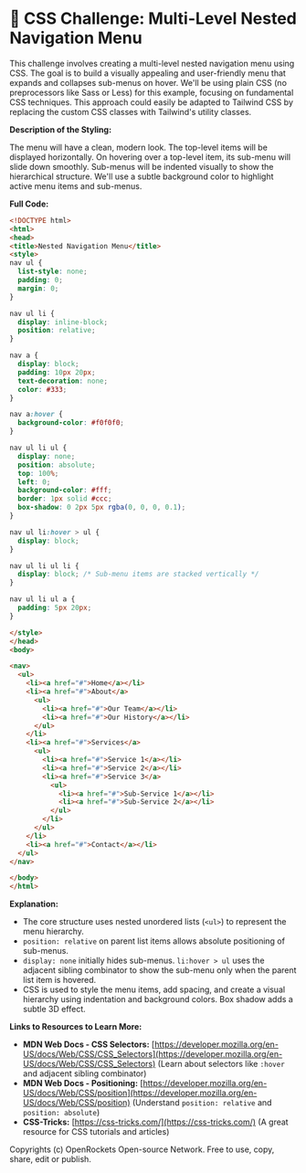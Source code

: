 # 🐞 CSS Challenge:  Multi-Level Nested Navigation Menu


This challenge involves creating a multi-level nested navigation menu using CSS.  The goal is to build a visually appealing and user-friendly menu that expands and collapses sub-menus on hover.  We'll be using plain CSS (no preprocessors like Sass or Less) for this example, focusing on fundamental CSS techniques.  This approach could easily be adapted to Tailwind CSS by replacing the custom CSS classes with Tailwind's utility classes.

**Description of the Styling:**

The menu will have a clean, modern look.  The top-level items will be displayed horizontally. On hovering over a top-level item, its sub-menu will slide down smoothly.  Sub-menus will be indented visually to show the hierarchical structure. We'll use a subtle background color to highlight active menu items and sub-menus.


**Full Code:**

```html
<!DOCTYPE html>
<html>
<head>
<title>Nested Navigation Menu</title>
<style>
nav ul {
  list-style: none;
  padding: 0;
  margin: 0;
}

nav ul li {
  display: inline-block;
  position: relative;
}

nav a {
  display: block;
  padding: 10px 20px;
  text-decoration: none;
  color: #333;
}

nav a:hover {
  background-color: #f0f0f0;
}

nav ul li ul {
  display: none;
  position: absolute;
  top: 100%;
  left: 0;
  background-color: #fff;
  border: 1px solid #ccc;
  box-shadow: 0 2px 5px rgba(0, 0, 0, 0.1);
}

nav ul li:hover > ul {
  display: block;
}

nav ul li ul li {
  display: block; /* Sub-menu items are stacked vertically */
}

nav ul li ul a {
  padding: 5px 20px;
}

</style>
</head>
<body>

<nav>
  <ul>
    <li><a href="#">Home</a></li>
    <li><a href="#">About</a>
      <ul>
        <li><a href="#">Our Team</a></li>
        <li><a href="#">Our History</a></li>
      </ul>
    </li>
    <li><a href="#">Services</a>
      <ul>
        <li><a href="#">Service 1</a></li>
        <li><a href="#">Service 2</a></li>
        <li><a href="#">Service 3</a>
          <ul>
            <li><a href="#">Sub-Service 1</a></li>
            <li><a href="#">Sub-Service 2</a></li>
          </ul>
        </li>
      </ul>
    </li>
    <li><a href="#">Contact</a></li>
  </ul>
</nav>

</body>
</html>
```

**Explanation:**

*   The core structure uses nested unordered lists (`<ul>`) to represent the menu hierarchy.
*   `position: relative` on parent list items allows absolute positioning of sub-menus.
*   `display: none` initially hides sub-menus.  `li:hover > ul` uses the adjacent sibling combinator to show the sub-menu only when the parent list item is hovered.
*   CSS is used to style the menu items, add spacing, and create a visual hierarchy using indentation and background colors.  Box shadow adds a subtle 3D effect.


**Links to Resources to Learn More:**

*   **MDN Web Docs - CSS Selectors:** [https://developer.mozilla.org/en-US/docs/Web/CSS/CSS_Selectors](https://developer.mozilla.org/en-US/docs/Web/CSS/CSS_Selectors)  (Learn about selectors like `:hover` and adjacent sibling combinator)
*   **MDN Web Docs - Positioning:** [https://developer.mozilla.org/en-US/docs/Web/CSS/position](https://developer.mozilla.org/en-US/docs/Web/CSS/position) (Understand `position: relative` and `position: absolute`)
*   **CSS-Tricks:** [https://css-tricks.com/](https://css-tricks.com/) (A great resource for CSS tutorials and articles)


Copyrights (c) OpenRockets Open-source Network. Free to use, copy, share, edit or publish.

